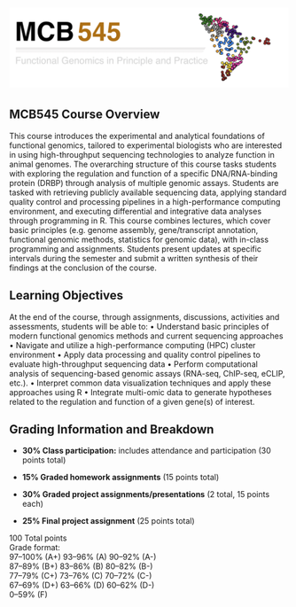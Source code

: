  # <img src="Images/Logo_Header.png" width="1200px">

## MCB545 Course Overview

This course introduces the experimental and analytical foundations of functional genomics, tailored to experimental biologists who are interested in using high-throughput sequencing technologies to analyze function in animal genomes. The overarching structure of this course tasks students with exploring the regulation and function of a specific DNA/RNA-binding protein (DRBP) through analysis of multiple genomic assays. Students are tasked with retrieving publicly available sequencing data, applying standard quality control and processing pipelines in a high-performance computing environment, and executing differential and integrative data analyses through programming in R. This course combines lectures, which cover basic principles (e.g. genome assembly, gene/transcript annotation, functional genomic methods, statistics for genomic data), with in-class programming and assignments. Students present updates at specific intervals during the semester and submit a written synthesis of their findings at the conclusion of the course.

## Learning Objectives

At the end of the course, through assignments, discussions, activities and assessments, students will be able to:
•    Understand basic principles of modern functional genomics methods and current sequencing approaches 
•    Navigate and utilize a high-performance computing (HPC) cluster environment
•    Apply data processing and quality control pipelines to evaluate high-throughput sequencing data 
•    Perform computational analysis of sequencing-based genomic assays (RNA-seq, ChIP-seq, eCLIP, etc.). 
•    Interpret common data visualization techniques and apply these approaches using R 
•    Integrate multi-omic data to generate hypotheses related to the regulation and function of a given gene(s) of interest.


## Grading Information and Breakdown

- **30% Class participation:** includes attendance and participation (30 points total)

- **15% Graded homework assignments** (15 points total)

- **30% Graded project assignments/presentations** (2 total, 15 points each)

- **25% Final project assignment** (25 points total)  
  
100 Total points  
Grade format:  
97–100% (A+)    93–96% (A)    90–92%  (A-)       
87–89%  (B+)    83–86% (B)    80–82%  (B-)  
77–79%  (C+)    73–76% (C)    70–72%  (C-)  
67–69%  (D+)    63–66% (D)    60–62%  (D-)  
0–59%   (F)
